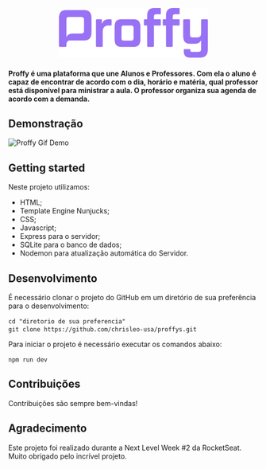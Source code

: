 <p align="center">
  <img width="300" height="100" src="https://raw.githubusercontent.com/chrisleo-usa/proffys/master/public/images/logo-purple.png">
</p>

#### Proffy é uma plataforma que une Alunos e Professores. Com ela o aluno é capaz de encontrar de acordo com o dia, horário e matéria, qual professor está disponível para ministrar a aula. O professor organiza sua agenda de acordo com a demanda. 


## Demonstração
![Proffy Gif Demo](https://raw.githubusercontent.com/chrisleo-usa/Gifs/master/ProffyGifs/Proffy.gif?token=AMKT7JPOLAOTNWYZFFPKA5C7GFX3A)



## Getting started

Neste projeto utilizamos:

* HTML;
* Template Engine Nunjucks;
* CSS;
* Javascript;
* Express para o servidor;
* SQLite para o banco de dados;
* Nodemon para atualização automática do Servidor. 


## Desenvolvimento

É necessário clonar o projeto do GitHub em um diretório de sua preferência para o desenvolvimento:
```shell
cd "diretorio de sua preferencia"
git clone https://github.com/chrisleo-usa/proffys.git
```

Para iniciar o projeto é necessário executar os comandos abaixo:
```shell
npm run dev
```

## Contribuições

Contribuições são sempre bem-vindas!

## Agradecimento

Este projeto foi realizado durante a Next Level Week #2 da RocketSeat. Muito obrigado pelo incrível projeto. 